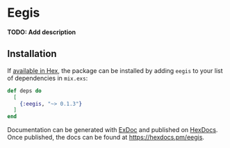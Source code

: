# Eegis

**TODO: Add description**

## Installation

If [available in Hex](https://hex.pm/docs/publish), the package can be installed
by adding `eegis` to your list of dependencies in `mix.exs`:

```elixir
def deps do
  [
    {:eegis, "~> 0.1.3"}
  ]
end
```

Documentation can be generated with [ExDoc](https://github.com/elixir-lang/ex_doc)
and published on [HexDocs](https://hexdocs.pm). Once published, the docs can
be found at <https://hexdocs.pm/eegis>.
